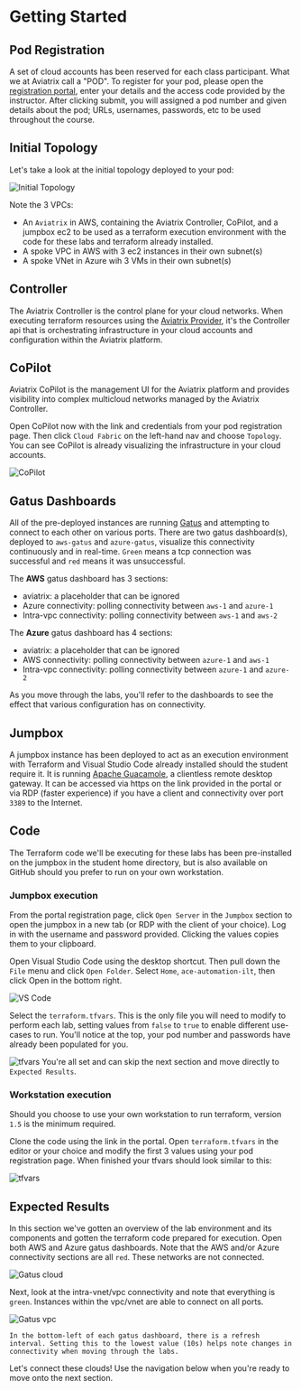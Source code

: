 # Getting Started

## Pod Registration

A set of cloud accounts has been reserved for each class participant. What we at Aviatrix call a "POD". To register for your pod, please open the [registration portal](https://automation-portal.ace.aviatrixlab.com/), enter your details and the access code provided by the instructor. After clicking submit, you will assigned a pod number and given details about the pod; URLs, usernames, passwords, etc to be used throughout the course.

## Initial Topology

Let's take a look at the initial topology deployed to your pod:

![Initial Topology](images/start_initial_topology.png)

Note the 3 VPCs:

- An `Aviatrix` in AWS, containing the Aviatrix Controller, CoPilot, and a jumpbox ec2 to be used as a terraform execution environment with the code for these labs and terraform already installed.
- A spoke VPC in AWS with 3 ec2 instances in their own subnet(s)
- A spoke VNet in Azure wih 3 VMs in their own subnet(s)

## Controller

The Aviatrix Controller is the control plane for your cloud networks. When executing terraform resources using the [Aviatrix Provider](https://registry.terraform.io/providers/AviatrixSystems/aviatrix/latest/docs), it's the Controller api that is orchestrating infrastructure in your cloud accounts and configuration within the Aviatrix platform.

## CoPilot

Aviatrix CoPilot is the management UI for the Aviatrix platform and provides visibility into complex multicloud networks managed by the Aviatrix Controller.

Open CoPilot now with the link and credentials from your pod registration page. Then click `Cloud Fabric` on the left-hand nav and choose `Topology`. You can see CoPilot is already visualizing the infrastructure in your cloud accounts.

![CoPilot](images/start_copilot.png)

## Gatus Dashboards

All of the pre-deployed instances are running [Gatus](https://gatus.io/) and attempting to connect to each other on various ports. There are two gatus dashboard(s), deployed to `aws-gatus` and `azure-gatus`, visualize this connectivity continuously and in real-time. `Green` means a tcp connection was successful and `red` means it was unsuccessful.

The **AWS** gatus dashboard has 3 sections:

- aviatrix: a placeholder that can be ignored
- Azure connectivity: polling connectivity between `aws-1` and `azure-1`
- Intra-vpc connectivity: polling connectivity between `aws-1` and `aws-2`

The **Azure** gatus dashboard has 4 sections:

- aviatrix: a placeholder that can be ignored
- AWS connectivity: polling connectivity between `azure-1` and `aws-1`
- Intra-vpc connectivity: polling connectivity between `azure-1` and `azure-2`

As you move through the labs, you'll refer to the dashboards to see the effect that various configuration has on connectivity.

## Jumpbox

A jumpbox instance has been deployed to act as an execution environment with Terraform and Visual Studio Code already installed should the student require it. It is running [Apache Guacamole](https://guacamole.apache.org/), a clientless remote desktop gateway. It can be accessed via https on the link provided in the portal or via RDP (faster experience) if you have a client and connectivity over port `3389` to the Internet.

## Code

The Terraform code we'll be executing for these labs has been pre-installed on the jumpbox in the student home directory, but is also available on GitHub should you prefer to run on your own workstation.

### Jumpbox execution

From the portal registration page, click `Open Server` in the `Jumpbox` section to open the jumpbox in a new tab (or RDP with the client of your choice). Log in with the username and password provided. Clicking the values copies them to your clipboard.

Open Visual Studio Code using the desktop shortcut. Then pull down the `File` menu and click `Open Folder`. Select `Home`, `ace-automation-ilt`, then click Open in the bottom right.

![VS Code](images/start_vs_code.png)

Select the `terraform.tfvars`. This is the only file you will need to modify to perform each lab, setting values from `false` to `true` to enable different use-cases to run. You'll notice at the top, your pod number and passwords have already been populated for you.

![tfvars](images/start_tfvars.png)
You're all set and can skip the next section and move directly to `Expected Results`.

### Workstation execution

Should you choose to use your own workstation to run terraform, version `1.5` is the minimum required.

Clone the code using the link in the portal. Open `terraform.tfvars` in the editor or your choice and modify the first 3 values using your pod registration page. When finished your tfvars should look similar to this:

![tfvars](images/start_tfvars.png)

## Expected Results

In this section we've gotten an overview of the lab environment and its components and gotten the terraform code prepared for execution. Open both AWS and Azure gatus dashboards. Note that the AWS and/or Azure connectivity sections are all `red`. These networks are not connected.

![Gatus cloud](images/start_gatus_cloud_conx.png)

Next, look at the intra-vnet/vpc connectivity and note that everything is `green`. Instances within the vpc/vnet are able to connect on all ports.

![Gatus vpc](images/start_gatus_vpc.png)

```{tip}
In the bottom-left of each gatus dashboard, there is a refresh interval. Setting this to the lowest value (10s) helps note changes in connectivity when moving through the labs.
```

Let's connect these clouds! Use the navigation below when you're ready to move onto the next section.
